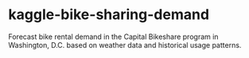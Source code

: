 # kaggle-bike-sharing-demand
Forecast bike rental demand in the Capital Bikeshare program in Washington, D.C. based on weather data and historical usage patterns.
